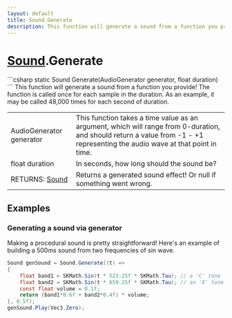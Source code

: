 ```yaml
---
layout: default
title: Sound.Generate
description: This function will generate a sound from a function you provide! The function is called once for each sample in the duration. As an example, it may be called 48,000 times for each second of duration.
---
```

# [Sound]({{site.url}}/Pages/Reference/Sound.html).Generate

<div class='signature' markdown='1'>
```csharp
static Sound Generate(AudioGenerator generator, float duration)
```
This function will generate a sound from a function you
provide! The function is called once for each sample in the
duration. As an example, it may be called 48,000 times for each
second of duration.
</div>

|  |  |
|--|--|
|AudioGenerator generator|This function takes a time value as an             argument, which will range from 0-duration, and should return a             value from -1 - +1 representing the audio wave at that point in             time.|
|float duration|In seconds, how long should the sound be?|
|RETURNS: [Sound]({{site.url}}/Pages/Reference/Sound.html)|Returns a generated sound effect! Or null if something went wrong.|





## Examples

### Generating a sound via generator
Making a procedural sound is pretty straightforward! Here's
an example of building a 500ms sound from two frequencies of
sin wave.
```csharp
Sound genSound = Sound.Generate((t) =>
{
	float band1 = SKMath.Sin(t * 523.25f * SKMath.Tau); // a 'C' tone
	float band2 = SKMath.Sin(t * 659.25f * SKMath.Tau); // an 'E' tone
	const float volume = 0.1f;
	return (band1*0.6f + band2*0.4f) * volume;
}, 0.5f);
genSound.Play(Vec3.Zero);
```

